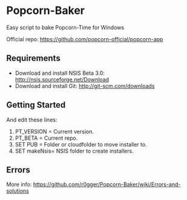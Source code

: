 Popcorn-Baker
=============
Easy script to bake Popcorn-Time for Windows

Official repo: https://github.com/popcorn-official/popcorn-app

## Requirements
- Download and install NSIS Beta 3.0: http://nsis.sourceforge.net/Download
- Download and install Git: http://git-scm.com/downloads

## Getting Started
And edit these lines:

1. PT_VERSION = Current version.
2. PT_BETA = Current repo.
3. SET PUB = Folder or cloudfolder to move installer to.
4. SET makeNsis= NSIS folder to create installers.

## Errors
More info: https://github.com/r0gger/Popcorn-Baker/wiki/Errors-and-solutions




